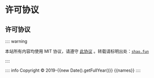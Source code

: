 # 许可协议

## 许可协议

:::: warning

本站所有内容均使用 MIT 协议，请遵守 [此协议](../LICENSE.md) 。转载请标明出处：[`shao.fun`](//shao.fun)

::::

:::: info Copyright © 2019-{{new Date().getFullYear()}} {{names}}
::::


<script setup lang="ts">
import { onMounted, ref } from "vue";

const names = ref('');

onMounted(() => {
  let int = window.setInterval(() => {
    const contributors = document.querySelectorAll('.contributor')
    if (contributors.length > 0) {
        names.value = Array.from(contributors).map((contributor) => {
            return contributor.textContent;
        }).join(', ');
        window.clearInterval(int);
    }
  });
});

</script>
